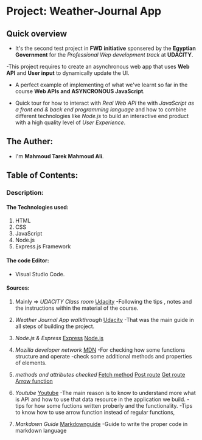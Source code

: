 # Project: Weather-Journal App

## Quick overview

- It's the second test project in **FWD initiative** sponsered by the **Egyptian Government** for the _Professional Wep development track_ at **UDACITY**.

-This project requires to create an asynchronous web app that uses **Web API** and **User input** to dynamically update the UI.

- A perfect example of implementing of what we've learnt so far in the course **Web APIs and ASYNCRONOUS JavaScript**.

- Quick tour for how to interact with _Real Web API_ the with _JavaScript as a front end & back end programming language_ and how to combine different technologies like _Node.js_ to build an interactive end product with a high quality level of _User Experience_.

## The Auther:

- I'm **Mahmoud Tarek Mahmoud Ali**.

## Table of Contents:

### Description:

#### The Technologies used:

1. HTML
2. CSS
3. JavaScript
4. Node.js
5. Express.js Framework

#### The code Editor:

- Visual Studio Code.

#### Sources:

1. Mainly => _UDACITY Class room_
   [Udacity](https://classroom.udacity.com/me)
   -Following the tips , notes and the instructions within the material of the course.

2. _Weather Journal App walkthrough_
   [Udacity](https://udacity.zoom.us/rec/play/MTNc0vyeUMUstX0Qu7eaOFl3OxLyX1W3GlxFUO68dWIHi73l8R2Mok6ehq_-lcD6e0lPZnhWtSyQ7mZM.u0R1tIpiJJ85ukBk?startTime=1641751269000&_x_zm_rtaid=fVztnECmTu-ZdiNwi2HjxA.1644765888621.242a89d0750c956696d1900ab9321bcb&_x_zm_rhtaid=565)
   -That was the main guide in all steps of building the project.

3. _Node.js & Express_
   [Express](https://expressjs.com/)
   [Node.js](https://nodejs.org/en/about/)

4. _Mozilla developer network_
   [MDN](https://developer.mozilla.org/en-US/)
   -For checking how some functions structure and operate
   -check some additional methods and properties of elements.

5. _methods and attributes checked_
   [Fetch method](https://developer.mozilla.org/en-US/docs/Web/API/fetch)
   [Post route](https://developer.mozilla.org/en-US/docs/Web/HTTP/Methods/POST)
   [Get route](https://developer.mozilla.org/en-US/docs/Web/HTTP/Methods/GET)
   [Arrow function](https://developer.mozilla.org/en-US/docs/Web/JavaScript/Reference/Functions/Arrow_functions)

6. _Youtube_
   [Youtube](https://www.youtube.com/)
   -The main reason is to know to understand more what is API and how to use that data resource in the application we build.
   -tips for how some fuctions written proberly and the functionality.
   -Tips to know how to use arrow function instead of regular functions,

7. _Markdown Guide_
   [Markdownguide](https://www.markdownguide.org/cheat-sheet/)
   -Guide to write the proper code in markdown language
